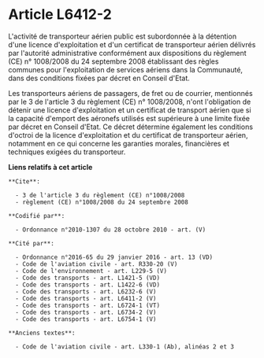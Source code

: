 # Article L6412-2

L'activité de transporteur aérien public est subordonnée à la détention d'une licence d'exploitation et d'un certificat de
transporteur aérien délivrés par l'autorité administrative conformément aux dispositions du règlement (CE) n° 1008/2008 du 24
septembre 2008 établissant des règles communes pour l'exploitation de services aériens dans la Communauté, dans des
conditions fixées par décret en Conseil d'Etat.

Les transporteurs aériens de passagers, de fret ou de courrier, mentionnés par le 3 de l'article 3 du règlement (CE) n°
1008/2008, n'ont l'obligation de détenir une licence d'exploitation et un certificat de transport aérien que si la capacité
d'emport des aéronefs utilisés est supérieure à une limite fixée par décret en Conseil d'Etat. Ce décret détermine également
les conditions d'octroi de la licence d'exploitation et du certificat de transporteur aérien, notamment en ce qui concerne
les garanties morales, financières et techniques exigées du transporteur.

**Liens relatifs à cet article**

	**Cite**:

	  - 3 de l'article 3 du règlement (CE) n°1008/2008
	  - règlement (CE) n°1008/2008 du 24 septembre 2008

	**Codifié par**:

	  - Ordonnance n°2010-1307 du 28 octobre 2010 - art. (V)

	**Cité par**:

	  - Ordonnance n°2016-65 du 29 janvier 2016 - art. 13 (VD)
	  - Code de l'aviation civile - art. R330-20 (V)
	  - Code de l'environnement - art. L229-5 (V)
	  - Code des transports - art. L1421-5 (VD)
	  - Code des transports - art. L1422-6 (VD)
	  - Code des transports - art. L6232-6 (V)
	  - Code des transports - art. L6411-2 (V)
	  - Code des transports - art. L6724-1 (VT)
	  - Code des transports - art. L6734-2 (V)
	  - Code des transports - art. L6754-1 (V)

	**Anciens textes**:

	  - Code de l'aviation civile - art. L330-1 (Ab), alinéas 2 et 3
